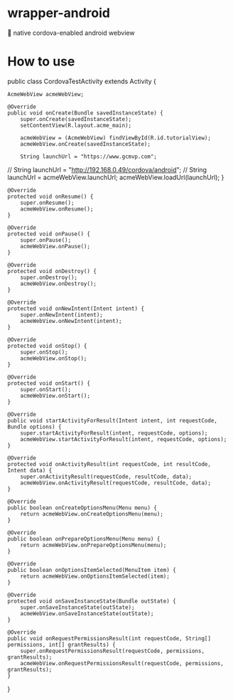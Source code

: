 # wrapper-android
:iphone: native cordova-enabled android webview

# How to use
public class CordovaTestActivity extends Activity {

    AcmeWebView acmeWebView;

    @Override
    public void onCreate(Bundle savedInstanceState) {
        super.onCreate(savedInstanceState);
        setContentView(R.layout.acme_main);

        acmeWebView = (AcmeWebView) findViewById(R.id.tutorialView);
        acmeWebView.onCreate(savedInstanceState);

        String launchUrl = "https://www.gcmvp.com";
//        String launchUrl = "http://192.168.0.49/cordova/android";
//        String launchUrl = acmeWebView.launchUrl;
        acmeWebView.loadUrl(launchUrl);
    }

    @Override
    protected void onResume() {
        super.onResume();
        acmeWebView.onResume();
    }

    @Override
    protected void onPause() {
        super.onPause();
        acmeWebView.onPause();
    }

    @Override
    protected void onDestroy() {
        super.onDestroy();
        acmeWebView.onDestroy();
    }

    @Override
    protected void onNewIntent(Intent intent) {
        super.onNewIntent(intent);
        acmeWebView.onNewIntent(intent);
    }

    @Override
    protected void onStop() {
        super.onStop();
        acmeWebView.onStop();
    }

    @Override
    protected void onStart() {
        super.onStart();
        acmeWebView.onStart();
    }

    @Override
    public void startActivityForResult(Intent intent, int requestCode, Bundle options) {
        super.startActivityForResult(intent, requestCode, options);
        acmeWebView.startActivityForResult(intent, requestCode, options);
    }

    @Override
    protected void onActivityResult(int requestCode, int resultCode, Intent data) {
        super.onActivityResult(requestCode, resultCode, data);
        acmeWebView.onActivityResult(requestCode, resultCode, data);
    }

    @Override
    public boolean onCreateOptionsMenu(Menu menu) {
        return acmeWebView.onCreateOptionsMenu(menu);
    }

    @Override
    public boolean onPrepareOptionsMenu(Menu menu) {
        return acmeWebView.onPrepareOptionsMenu(menu);
    }

    @Override
    public boolean onOptionsItemSelected(MenuItem item) {
        return acmeWebView.onOptionsItemSelected(item);
    }

    @Override
    protected void onSaveInstanceState(Bundle outState) {
        super.onSaveInstanceState(outState);
        acmeWebView.onSaveInstanceState(outState);
    }

    @Override
    public void onRequestPermissionsResult(int requestCode, String[] permissions, int[] grantResults) {
        super.onRequestPermissionsResult(requestCode, permissions, grantResults);
        acmeWebView.onRequestPermissionsResult(requestCode, permissions, grantResults);
    }
}